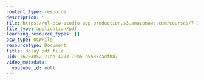 ```yaml
---
content_type: resource
description: ''
file: https://ol-ocw-studio-app-production.s3.amazonaws.com/courses/7-91j-foundations-of-computational-and-systems-biology-spring-2014/7670305271aa420379b5a5585cadf087_PdyARRNwi7I.pdf
file_type: application/pdf
learning_resource_types: []
ocw_type: OCWFile
resourcetype: Document
title: 3play pdf file
uid: 76703052-71aa-4203-79b5-a5585cadf087
video_metadata:
  youtube_id: null
---
```

